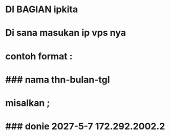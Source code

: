 # DI BAGIAN ipkita
# Di sana masukan ip vps nya
# contoh format : 
# ### nama thn-bulan-tgl
# misalkan ; 
# ### donie 2027-5-7 172.292.2002.2
